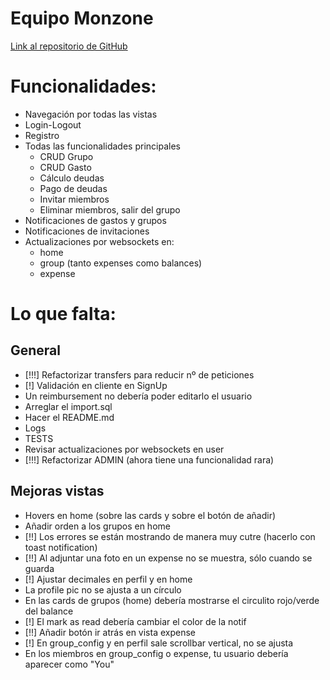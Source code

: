 # Equipo Monzone
[Link al repositorio de GitHub](https://github.com/Nicolas-EM/IW-Monzone.git)

# Funcionalidades:
- Navegación por todas las vistas
- Login-Logout
- Registro
- Todas las funcionalidades principales
  - CRUD Grupo
  - CRUD Gasto
  - Cálculo deudas
  - Pago de deudas
  - Invitar miembros
  - Eliminar miembros, salir del grupo
- Notificaciones de gastos y grupos
- Notificaciones de invitaciones
- Actualizaciones por websockets en:
  - home
  - group (tanto expenses como balances)
  - expense

# Lo que falta:
## General
- [!!!] Refactorizar transfers para reducir nº de peticiones
- [!] Validación en cliente en SignUp
- Un reimbursement no debería poder editarlo el usuario
- Arreglar el import.sql
- Hacer el README.md
- Logs
- TESTS
- Revisar actualizaciones por websockets en user
- [!!!] Refactorizar ADMIN (ahora tiene una funcionalidad rara)

## Mejoras vistas
- Hovers en home (sobre las cards y sobre el botón de añadir)
- Añadir orden a los grupos en home
- [!!] Los errores se están mostrando de manera muy cutre (hacerlo con toast notification)
- [!!] Al adjuntar una foto en un expense no se muestra, sólo cuando se guarda
- [!] Ajustar decimales en perfil y en home
- La profile pic no se ajusta a un círculo
- En las cards de grupos (home) debería mostrarse el circulito rojo/verde del balance
- [!] El mark as read debería cambiar el color de la notif
- [!!] Añadir botón ir atrás en vista expense
- [!] En group_config y en perfil sale scrollbar vertical, no se ajusta
- En los miembros en group_config o expense, tu usuario debería aparecer como "You"